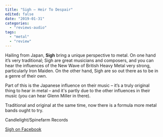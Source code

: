 ```yaml
---
title: "Sigh – Heir To Despair"
edited: false
date: "2019-01-31"
categories:
  - "reviews-audio"
tags:
  - "metal"
  - "review"
---
```


Hailing from Japan, **Sigh** bring a unique perspective to metal. On one hand it’s very traditional; Sigh are great musicians and composers, and you can hear the influences of the New Wave of British Heavy Metal very strong, particularly Iron Maiden. On the other hand, Sigh are so out there as to be in a genre of their own.

Part of this is the Japanese influence on their music – it’s a truly original thing to hear in metal – and it's partly due to the other influences in their music (you can hear Glenn Miller in there).

Traditional and original at the same time, now there is a formula more metal bands ought to try.

Candlelight/Spinefarm Records

[Sigh on Facebook](https://www.facebook.com/SIGH-official-page-227550909275/)
